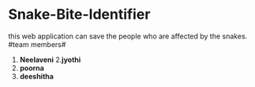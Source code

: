 # Snake-Bite-Identifier
this web application can save the people who are affected by the snakes.
#team members#
1. **Neelaveni**
2.**jyothi**
3. **poorna**
4. **deeshitha**
